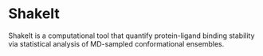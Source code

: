 # ShakeIt
ShakeIt is a computational tool that quantify protein-ligand binding stability via statistical analysis of MD-sampled conformational ensembles.
